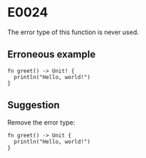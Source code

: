 # E0024

The error type of this function is never used.

## Erroneous example

```moonbit
fn greet() -> Unit! {
  println("Hello, world!")
}
```

## Suggestion

Remove the error type:

```moonbit
fn greet() -> Unit {
  println("Hello, world!")
}
```
